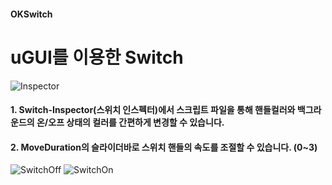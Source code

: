 #### OKSwitch
uGUI를 이용한 Switch
===
![Inspector](https://user-images.githubusercontent.com/54255487/66619832-4c4d9080-ec19-11e9-894c-691206f0b297.png)

#### 1. Switch-Inspector(스위치 인스펙터)에서 스크립트 파일을 통해 핸들컬러와 백그라운드의 온/오프 상태의 컬러를 간편하게 변경할 수 있습니다.
#### 2. MoveDuration의 슬라이더바로 스위치 핸들의 속도를 조절할 수 있습니다. (0~3)

![SwitchOff](https://user-images.githubusercontent.com/54255487/66619686-cdf0ee80-ec18-11e9-9171-856e523a142a.png)
![SwitchOn](https://user-images.githubusercontent.com/54255487/66619687-cdf0ee80-ec18-11e9-9b5b-025243860b1b.png)


